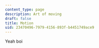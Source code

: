 ```yaml
---
content_type: page
description: Art of moving
draft: false
title: Motion
uid: 23470496-7979-4156-893f-b4451749ace9
---
```

Yeah boi